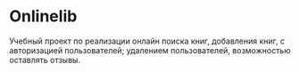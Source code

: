 # Onlinelib
Учебный проект по реализации онлайн поиска книг, добавления книг, с авторизацией пользователей; удалением пользователей, возможностью оставлять отзывы.
